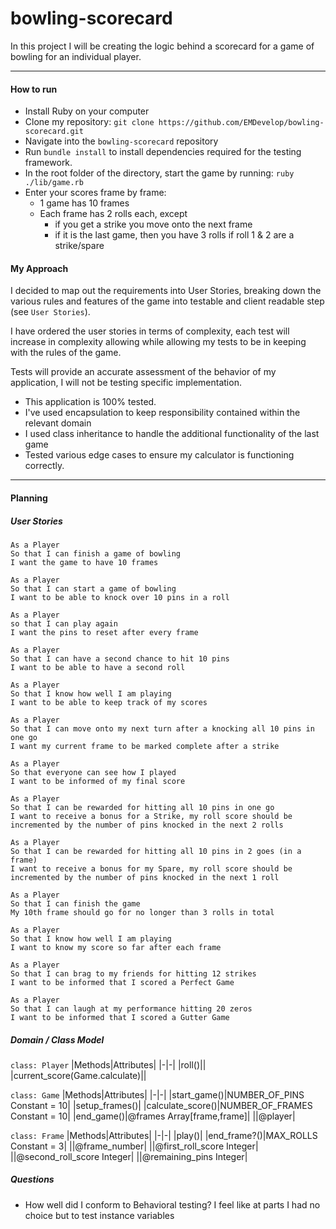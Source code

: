 # bowling-scorecard

In this project I will be creating the logic behind a scorecard for a game of bowling for an individual player.

---

#### How to run

- Install Ruby on your computer
- Clone my repository: `git clone https://github.com/EMDevelop/bowling-scorecard.git`
- Navigate into the `bowling-scorecard` repository
- Run `bundle install` to install dependencies required for the testing framework.
- In the root folder of the directory, start the game by running: `ruby ./lib/game.rb`
- Enter your scores frame by frame:
  - 1 game has 10 frames
  - Each frame has 2 rolls each, except
    - if you get a strike you move onto the next frame
    - if it is the last game, then you have 3 rolls if roll 1 & 2 are a strike/spare

#### My Approach

I decided to map out the requirements into User Stories, breaking down the various rules and features of the game into testable and client readable step (see `User Stories`).

I have ordered the user stories in terms of complexity, each test will increase in complexity allowing while allowing my tests to be in keeping with the rules of the game.

Tests will provide an accurate assessment of the behavior of my application, I will not be testing specific implementation.

- This application is 100% tested.
- I've used encapsulation to keep responsibility contained within the relevant domain
- I used class inheritance to handle the additional functionality of the last game
- Tested various edge cases to ensure my calculator is functioning correctly.

---

#### Planning

##### User Stories

```
As a Player
So that I can finish a game of bowling
I want the game to have 10 frames

As a Player
So that I can start a game of bowling
I want to be able to knock over 10 pins in a roll

As a Player
so that I can play again
I want the pins to reset after every frame

As a Player
So that I can have a second chance to hit 10 pins
I want to be able to have a second roll

As a Player
So that I know how well I am playing
I want to be able to keep track of my scores

As a Player
So that I can move onto my next turn after a knocking all 10 pins in one go
I want my current frame to be marked complete after a strike

As a Player
So that everyone can see how I played
I want to be informed of my final score

As a Player
So that I can be rewarded for hitting all 10 pins in one go
I want to receive a bonus for a Strike, my roll score should be incremented by the number of pins knocked in the next 2 rolls

As a Player
So that I can be rewarded for hitting all 10 pins in 2 goes (in a frame)
I want to receive a bonus for my Spare, my roll score should be incremented by the number of pins knocked in the next 1 roll

As a Player
So that I can finish the game
My 10th frame should go for no longer than 3 rolls in total

As a Player
So that I know how well I am playing
I want to know my score so far after each frame

As a Player
So that I can brag to my friends for hitting 12 strikes
I want to be informed that I scored a Perfect Game

As a Player
So that I can laugh at my performance hitting 20 zeros
I want to be informed that I scored a Gutter Game

```

##### Domain / Class Model

`class: Player`
|Methods|Attributes|
|-|-|
|roll()||
|current_score(Game.calculate)||

`class: Game`
|Methods|Attributes|
|-|-|
|start_game()|NUMBER_OF_PINS Constant = 10|
|setup_frames()|
|calculate_score()|NUMBER_OF_FRAMES Constant = 10|
|end_game()|@frames Array[frame,frame]|
||@player|

`class: Frame`
|Methods|Attributes|
|-|-|
|play()|
|end_frame?()|MAX_ROLLS Constant = 3|
||@frame_number|
||@first_roll_score Integer|
||@second_roll_score Integer|
||@remaining_pins Integer|

##### Questions

- How well did I conform to Behavioral testing? I feel like at parts I had no choice but to test instance variables
